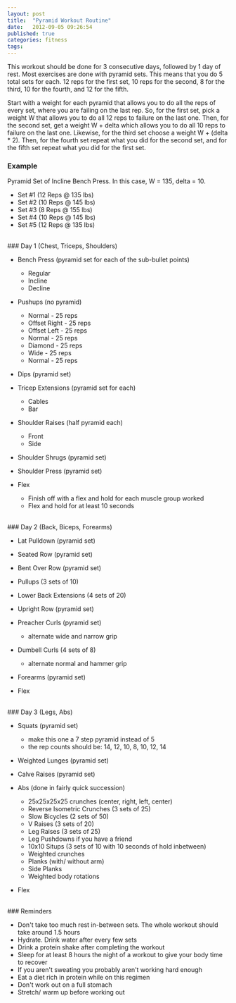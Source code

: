 ```yaml
---
layout: post
title:  "Pyramid Workout Routine"
date:   2012-09-05 09:26:54
published: true 
categories: fitness
tags: 
---
```



This workout should be done for 3 consecutive days, followed by 1 day of rest. 
Most exercises are done with pyramid sets. This means that you do 5 total sets for each. 
12 reps for the first set, 10 reps for the second, 8 for the third, 10 for the fourth, and 12 for the fifth.

Start with a weight for each pyramid that allows you to do all the reps of every set, 
where you are failing on the last rep. So, for the first set, pick a weight W that allows you to do 
all 12 reps to failure on the last one. Then, for the second set, get a weight W + delta which allows 
you to do all 10 reps to failure on the last one. Likewise, for the third set choose a weight W + (delta * 2). 
Then, for the fourth set repeat what you did for the second set, and for the fifth set repeat what you 
did for the first set.


### Example

Pyramid Set of Incline Bench Press. In this case, W = 135, delta = 10.

- Set #1 (12 Reps @ 135 lbs)
- Set #2 (10 Reps @ 145 lbs)
- Set #3 (8 Reps @ 155 lbs)
- Set #4 (10 Reps @ 145 lbs)
- Set #5 (12 Reps @ 135 lbs)

<br>
### Day 1 (Chest, Triceps, Shoulders)

- Bench Press (pyramid set for each of the sub-bullet points)

  - Regular 
  - Incline
  - Decline

- Pushups (no pyramid)

  - Normal - 25 reps
  - Offset Right - 25 reps
  - Offset Left - 25 reps
  - Normal - 25 reps
  - Diamond - 25 reps
  - Wide - 25 reps
  - Normal - 25 reps

- Dips (pyramid set)
- Tricep Extensions (pyramid set for each)
  
  - Cables
  - Bar

- Shoulder Raises (half pyramid each)

  - Front
  - Side

- Shoulder Shrugs (pyramid set)
- Shoulder Press (pyramid set)
- Flex

  - Finish off with a flex and hold for each muscle group worked
  - Flex and hold for at least 10 seconds

<br>
### Day 2 (Back, Biceps, Forearms)

- Lat Pulldown (pyramid set)
- Seated Row (pyramid set)
- Bent Over Row (pyramid set)
- Pullups (3 sets of 10)
- Lower Back Extensions (4 sets of 20)
- Upright Row (pyramid set)
- Preacher Curls (pyramid set)

  - alternate wide and narrow grip
- Dumbell Curls (4 sets of 8)

  - alternate normal and hammer grip
- Forearms (pyramid set)
- Flex

<br>
### Day 3 (Legs, Abs)

- Squats (pyramid set)

  - make this one a 7 step pyramid instead of 5
  - the rep counts should be: 14, 12, 10, 8, 10, 12, 14
- Weighted Lunges (pyramid set)
- Calve Raises (pyramid set)
- Abs (done in fairly quick succession)

  - 25x25x25x25 crunches (center, right, left, center)
  - Reverse Isometric Crunches (3 sets of 25)
  - Slow Bicycles (2 sets of 50)
  - V Raises (3 sets of 20)
  - Leg Raises (3 sets of 25)
  - Leg Pushdowns if you have a friend
  - 10x10 Situps (3 sets of 10 with 10 seconds of hold inbetween)
  - Weighted crunches
  - Planks (with/ without arm)
  - Side Planks
  - Weighted body rotations
- Flex

<br>
### Reminders

- Don't take too much rest in-between sets. The whole workout should take around 1.5 hours
- Hydrate. Drink water after every few sets
- Drink a protein shake after completing the workout
- Sleep for at least 8 hours the night of a workout to give your body time to recover
- If you aren't sweating you probably aren't working hard enough
- Eat a diet rich in protein while on this regimen
- Don't work out on a full stomach
- Stretch/ warm up before working out

